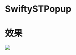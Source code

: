 # SwiftySTPopup

# 效果

![](https://github.com/huangboju/SwiftySTPopup/blob/master/2017-03-21%2020_24_31.gif)

